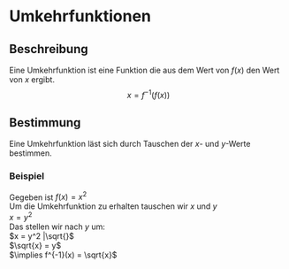 # Umkehrfunktionen

## Beschreibung

Eine Umkehrfunktion ist eine Funktion die aus dem Wert von $f(x)$ den Wert von $x$ ergibt.
$$
x = f^{-1}(f(x))
$$

## Bestimmung

Eine Umkehrfunktion läst sich durch Tauschen der $x$- und $y$-Werte bestimmen.

### Beispiel

Gegeben ist $f(x) = x^2$\
Um die Umkehrfunktion zu erhalten tauschen wir $x$ und $y$\
$x = y^2$\
Das stellen wir nach $y$ um:\
$x = y^2 |\sqrt{}$\
$\sqrt{x} = y$\
$\implies f^{-1}(x) = \sqrt{x}$
